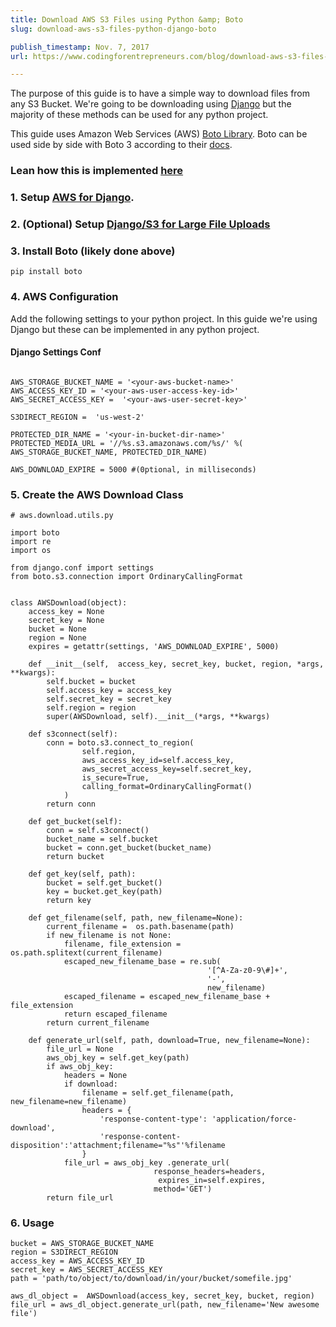 ```yaml
---
title: Download AWS S3 Files using Python &amp; Boto
slug: download-aws-s3-files-python-django-boto

publish_timestamp: Nov. 7, 2017
url: https://www.codingforentrepreneurs.com/blog/download-aws-s3-files-python-django-boto/

---
```



The purpose of this guide is to have a simple way to download files from any S3 Bucket. We're going to be downloading using [Django](http://djangoproject.com) but the majority of these methods can be used for any python project.

This guide uses Amazon Web Services (AWS) [Boto Library](https://github.com/boto/boto). Boto can be used side by side with Boto 3 according to their [docs](https://github.com/boto/boto#boto-3).

### Lean how this is implemented [here](https://www.codingforentrepreneurs.com/courses/ecommerce/selling-digital-items/)

### 1. Setup [AWS for Django](https://www.codingforentrepreneurs.com/blog/s3-static-media-files-for-django/). 


### 2. (Optional) Setup [Django/S3 for Large File Uploads](https://www.codingforentrepreneurs.com/blog/large-file-uploads-with-amazon-s3-django/)


### 3. Install Boto (likely done above)

```
pip install boto
```

### 4. AWS Configuration
Add the following settings to your python project. In this guide we're using Django but these can be implemented in any python project.

#### Django Settings Conf
```

AWS_STORAGE_BUCKET_NAME = '<your-aws-bucket-name>'
AWS_ACCESS_KEY_ID = '<your-aws-user-access-key-id>'
AWS_SECRET_ACCESS_KEY =  '<your-aws-user-secret-key>'

S3DIRECT_REGION =  'us-west-2' 

PROTECTED_DIR_NAME = '<your-in-bucket-dir-name>'
PROTECTED_MEDIA_URL = '//%s.s3.amazonaws.com/%s/' %( AWS_STORAGE_BUCKET_NAME, PROTECTED_DIR_NAME)

AWS_DOWNLOAD_EXPIRE = 5000 #(0ptional, in milliseconds)

```


### 5. Create the AWS Download Class
```
# aws.download.utils.py

import boto
import re
import os

from django.conf import settings
from boto.s3.connection import OrdinaryCallingFormat


class AWSDownload(object):
    access_key = None
    secret_key = None
    bucket = None
    region = None
    expires = getattr(settings, 'AWS_DOWNLOAD_EXPIRE', 5000)

    def __init__(self,  access_key, secret_key, bucket, region, *args, **kwargs):
        self.bucket = bucket
        self.access_key = access_key
        self.secret_key = secret_key
        self.region = region
        super(AWSDownload, self).__init__(*args, **kwargs)

    def s3connect(self):
        conn = boto.s3.connect_to_region(
                self.region,
                aws_access_key_id=self.access_key, 
                aws_secret_access_key=self.secret_key,
                is_secure=True,
                calling_format=OrdinaryCallingFormat()
            )
        return conn

    def get_bucket(self):
        conn = self.s3connect()
        bucket_name = self.bucket
        bucket = conn.get_bucket(bucket_name)
        return bucket

    def get_key(self, path):
        bucket = self.get_bucket()
        key = bucket.get_key(path)
        return key

    def get_filename(self, path, new_filename=None):
        current_filename =  os.path.basename(path)
        if new_filename is not None:
            filename, file_extension = os.path.splitext(current_filename)
            escaped_new_filename_base = re.sub(
                                            '[^A-Za-z0-9\#]+', 
                                            '-', 
                                            new_filename)
            escaped_filename = escaped_new_filename_base + file_extension
            return escaped_filename
        return current_filename

    def generate_url(self, path, download=True, new_filename=None):
        file_url = None
        aws_obj_key = self.get_key(path)
        if aws_obj_key:
            headers = None
            if download:
                filename = self.get_filename(path, new_filename=new_filename)
                headers = {
                    'response-content-type': 'application/force-download',
                    'response-content-disposition':'attachment;filename="%s"'%filename
                }
            file_url = aws_obj_key .generate_url(
                                response_headers=headers,
                                 expires_in=self.expires, 
                                method='GET') 
        return file_url
```


### 6. Usage
```
bucket = AWS_STORAGE_BUCKET_NAME
region = S3DIRECT_REGION
access_key = AWS_ACCESS_KEY_ID
secret_key = AWS_SECRET_ACCESS_KEY
path = 'path/to/object/to/download/in/your/bucket/somefile.jpg'

aws_dl_object =  AWSDownload(access_key, secret_key, bucket, region)
file_url = aws_dl_object.generate_url(path, new_filename='New awesome file')
```

